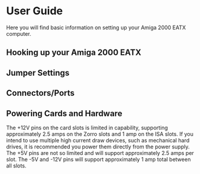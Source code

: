 # User Guide

Here you will find basic information on setting up your Amiga 2000 EATX computer.

## Hooking up your Amiga 2000 EATX

## Jumper Settings

## Connectors/Ports

## Powering Cards and Hardware
The +12V pins on the card slots is limited in capability, supporting approximately 2.5 amps on the Zorro slots and 1 amp on the ISA slots. If you intend to use multiple high current draw devices, such as mechanical hard drives, it is recommended you power them directly from the power supply. The +5V pins are not so limited and will support approximately 2.5 amps per slot. The -5V and -12V pins will support approximately 1 amp total between all slots.
